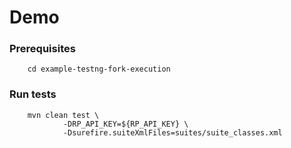 # Demo

### Prerequisites

        cd example-testng-fork-execution

### Run tests

        mvn clean test \
                -DRP_API_KEY=${RP_API_KEY} \
                -Dsurefire.suiteXmlFiles=suites/suite_classes.xml
